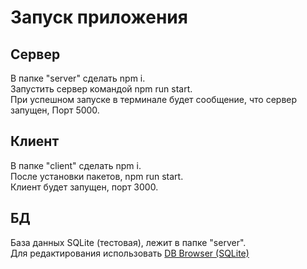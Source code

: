 # Запуск приложения

## Сервер

В папке "server" сделать npm i.  
Запустить сервер командой npm run start.  
При успешном запуске в терминале будет сообщение, что сервер запущен, Порт 5000.

## Клиент

В папке "client" сделать npm i.  
После установки пакетов, npm run start.  
Клиент будет запущен, порт 3000.

## БД

База данных SQLite (тестовая), лежит в папке "server".  
Для редактирования использовать [DB Browser (SQLite)](https://sqlitebrowser.org/)